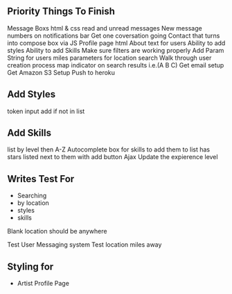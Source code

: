 Priority Things To Finish
-----------------------------
Message Boxs html & css
read and unread messages
New message numbers on notifications bar
Get one coversation going
Contact that turns into compose box via JS
Profile page html
About text for users
Ability to add styles
Ability to add Skills
Make sure filters are working properly
Add Param String for users
miles parameters for location search
Walk through user creation process
map indicator on search results i.e.(A B C)
Get email setup
Get Amazon S3 Setup
Push to heroku



Add Styles
----------
token input
add if not in list

Add Skills
----------
list by level then A-Z
Autocomplete box for skills to add them to list
has stars listed next to them with add button
Ajax Update the expierence level

Writes Test For
--------------
* Searching
* by location
* styles
* skills

Blank location should be anywhere

Test User Messaging system
Test location miles away

Styling for 
-----------
* Artist Profile Page



